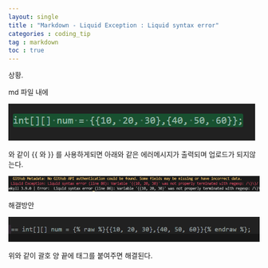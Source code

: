 ```yaml
---
layout: single
title : "Markdown - Liquid Exception : Liquid syntax error"
categories : coding_tip
tag : markdown
toc : true
---
```


상황. 

md 파일 내에

![이미지](https://github.com/YUNCHANYEONG/YUNCHANYEONG.github.io/blob/d145a3289c3efed33e3a2211674ada5882d3e8cb/assets/images/coding_img/Liquid%20Exception1.PNG
)

와 같이 {{ 와 }} 를 사용하게되면 아래와 같은 에러메시지가 출력되며 업로드가 되지않는다.

![이미지](https://github.com/YUNCHANYEONG/YUNCHANYEONG.github.io/blob/d145a3289c3efed33e3a2211674ada5882d3e8cb/assets/images/coding_img/Liquid%20Exception2.PNG
)


해결방안

![이미지](https://github.com/YUNCHANYEONG/YUNCHANYEONG.github.io/blob/d145a3289c3efed33e3a2211674ada5882d3e8cb/assets/images/coding_img/Liquid%20Exception3.PNG
)

위와 같이 괄호 양 끝에 태그를 붙여주면 해결된다.
